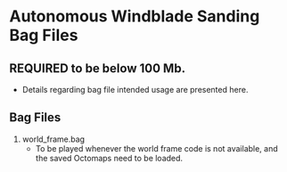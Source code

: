 # Autonomous Windblade Sanding Bag Files 
## REQUIRED to be below 100 Mb. 
- Details regarding bag file intended usage are presented here. 

## Bag Files 
1. world_frame.bag
	- To be played whenever the world frame code is not available, and the saved Octomaps need to be loaded.

